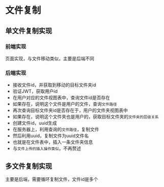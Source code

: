 # 文件复制

## 单文件复制实现

### 前端实现

页面实现，与文件移动类似，主要是后端不同

### 后端实现

- 接收文件id，并获取到移动的目标文件夹id
- 验证JWT，获取用户id
- 在用户对应的文件视图表中，查询文件id是否存在
- 如果存在，说明这个文件是用户的文件，查询`文件路径`
- 再次查询目标文件夹id是否存在于，用户的文件夹视图表中
- 如果存在，说明这个文件夹也是用户的，获取目标文件夹的`文件夹的层级关系`
- 创建文件id，uuid生成
- 在服务器上，利用查询的`文件路径`，复制文件
- 然后利用uuid，复制文件为uuid文件名
- 也就是在文件表中，插入一条文件夹信息
- 与`文件上传的插入操作类似`，不再赘述

## 多文件复制实现

主要是后端，需要循环复制文件，文件id是多个